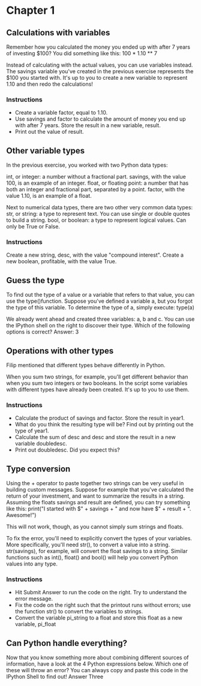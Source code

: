 # Chapter 1

## Calculations with variables

Remember how you calculated the money you ended up with after 7 years of investing $100? You did something like this:
100 * 1.10 ** 7


Instead of calculating with the actual values, you can use variables instead. The savings variable you've created in the previous exercise represents the $100 you started with. It's up to you to create a new variable to represent 1.10 and then redo the calculations!

### Instructions

- Create a variable factor, equal to 1.10.
- Use savings and factor to calculate the amount of money you end up with after 7 years. Store the result in a new variable, result.
- Print out the value of result.


## Other variable types

In the previous exercise, you worked with two Python data types:

int, or integer: a number without a fractional part. savings, with the value 100, is an example of an integer.
float, or floating point: a number that has both an integer and fractional part, separated by a point. factor, with the value 1.10, is an example of a float.

Next to numerical data types, there are two other very common data types:
str, or string: a type to represent text. You can use single or double quotes to build a string.
bool, or boolean: a type to represent logical values. Can only be True or False.

### Instructions
Create a new string, desc, with the value "compound interest".
Create a new boolean, profitable, with the value True.

## Guess the type
To find out the type of a value or a variable that refers to that value, you can use the type()function. Suppose you've defined a variable a, but you forgot the type of this variable. To determine the type of a, simply execute:
type(a)


We already went ahead and created three variables: a, b and c. You can use the IPython shell on the right to discover their type. Which of the following options is correct?
Answer: 3


## Operations with other types

Filip mentioned that different types behave differently in Python.

When you sum two strings, for example, you'll get different behavior than when you sum two integers or two booleans.
In the script some variables with different types have already been created. It's up to you to use them.

### Instructions

- Calculate the product of savings and factor. Store the result in year1.
- What do you think the resulting type will be? Find out by printing out the type of year1.
- Calculate the sum of desc and desc and store the result in a new variable doubledesc.
- Print out doubledesc. Did you expect this?

## Type conversion
Using the + operator to paste together two strings can be very useful in building custom messages.
Suppose for example that you've calculated the return of your investment, and want to summarize the results in a string. Assuming the floats savings and result are defined, you can try something like this:
print("I started with $" + savings + " and now have $" + result + ". Awesome!")


This will not work, though, as you cannot simply sum strings and floats.

To fix the error, you'll need to explicitly convert the types of your variables. More specifically, you'll need str(), to convert a value into a string. str(savings), for example, will convert the float savings to a string.
Similar functions such as int(), float() and bool() will help you convert Python values into any type.

### Instructions
- Hit Submit Answer to run the code on the right. Try to understand the error message.
- Fix the code on the right such that the printout runs without errors; use the function str() to convert the variables to strings.
- Convert the variable pi_string to a float and store this float as a new variable, pi_float

## Can Python handle everything?

Now that you know something more about combining different sources of information, have a look at the 4 Python expressions below. Which one of these will throw an error? You can always copy and paste this code in the IPython Shell to find out!
Answer Three

